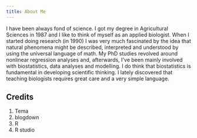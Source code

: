 ```yaml
---
title: About Me
---
```



I have been always fond of science. I got my degree in Agricultural Sciences in 1987 and I like to think of  myself as an applied biologist. When I started doing research (in 1990) I was very much fascinated by the idea that natural phenomena might be described, interpreted and understood by using the universal language of math. My PhD studies revolved around nonlinear regression analyses and, afterwards, I've been mainly involved with biostatistics, data analyses and modelling. I do think that biostatistics is fundamental in developing scientific thinking. I lately discovered that teaching biologists requires great care and a very simple language.

Credits
--------

1. Tema
2. blogdown
3. R
4. R studio


